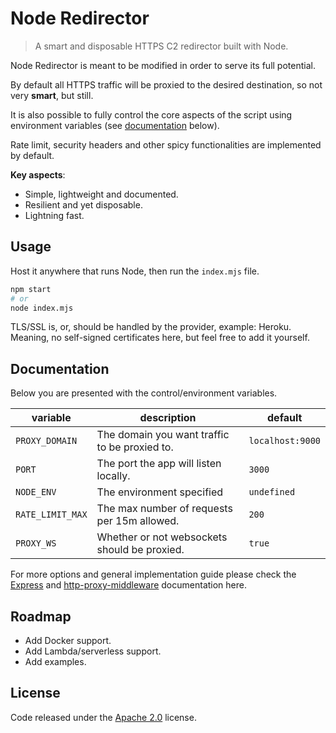 # Node Redirector

> A smart and disposable HTTPS C2 redirector built with Node.

Node Redirector is meant to be modified in order to serve its full potential.

By default all HTTPS traffic will be proxied to the desired destination, so not very **smart**, but still.

It is also possible to fully control the core aspects of the script using environment variables (see [documentation](#Documentation) below).

Rate limit, security headers and other spicy functionalities are implemented by default.

**Key aspects**:

* Simple, lightweight and documented.
* Resilient and yet disposable.
* Lightning fast.

## Usage

Host it anywhere that runs Node, then run the `index.mjs` file.

```bash
npm start
# or
node index.mjs
```

TLS/SSL is, or, should be handled by the provider, example: Heroku. Meaning, no self-signed certificates here, but feel free to add it yourself.

## Documentation

Below you are presented with the control/environment variables.

| variable | description | default |
|----------|-------------|---------|
`PROXY_DOMAIN` | The domain you want traffic to be proxied to. | `localhost:9000`
`PORT` | The port the app will listen locally. | `3000`
`NODE_ENV` | The environment specified | `undefined`
`RATE_LIMIT_MAX` | The max number of requests per 15m allowed. | `200`
`PROXY_WS` | Whether or not websockets should be proxied. | `true`

For more options and general implementation guide please check the [Express](https://expressjs.com/en/api.html) and [http-proxy-middleware](https://github.com/chimurai/http-proxy-middleware) documentation here.

## Roadmap

* Add Docker support.
* Add Lambda/serverless support.
* Add examples.

## License

Code released under the [Apache 2.0](LICENSE) license.
